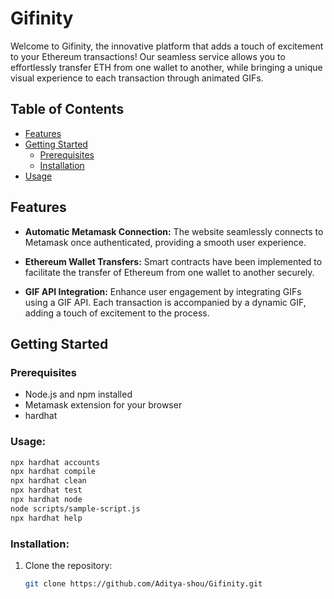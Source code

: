 # Gifinity

Welcome to Gifinity, the innovative platform that adds a touch of excitement to your Ethereum transactions! Our seamless service allows you to effortlessly transfer ETH from one wallet to another, while bringing a unique visual experience to each transaction through animated GIFs.

## Table of Contents

- [Features](#features)
- [Getting Started](#getting-started)
  - [Prerequisites](#prerequisites)
  - [Installation](#installation)
- [Usage](#usage)




## Features

- **Automatic Metamask Connection:** The website seamlessly connects to Metamask once authenticated, providing a smooth user experience.

- **Ethereum Wallet Transfers:** Smart contracts have been implemented to facilitate the transfer of Ethereum from one wallet to another securely.

- **GIF API Integration:** Enhance user engagement by integrating GIFs using a GIF API. Each transaction is accompanied by a dynamic GIF, adding a touch of excitement to the process.

## Getting Started

### Prerequisites

- Node.js and npm installed
- Metamask extension for your browser
- hardhat

### Usage:
 ```bash
 npx hardhat accounts
 npx hardhat compile
 npx hardhat clean
 npx hardhat test
 npx hardhat node
 node scripts/sample-script.js
 npx hardhat help 
```
### Installation:

1. Clone the repository:
   ```bash
   git clone https://github.com/Aditya-shou/Gifinity.git

